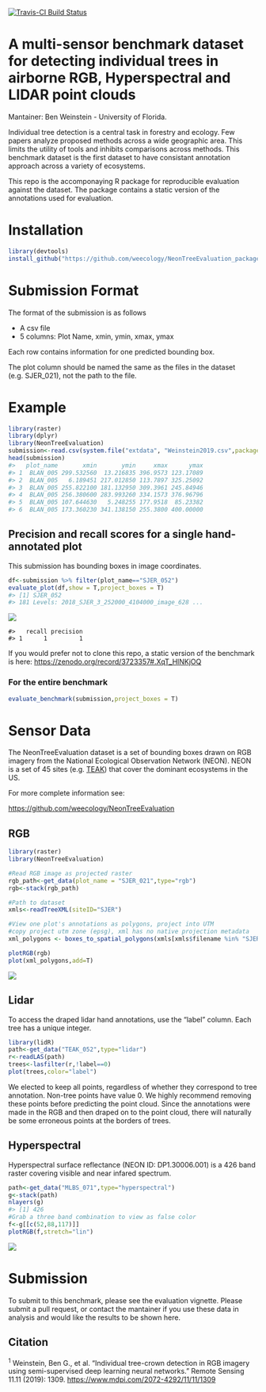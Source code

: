 [![Travis-CI Build
Status](https://travis-ci.org/Weecology/NeonTreeEvaluation_package.svg?branch=master)](https://travis-ci.org/Weecology/NeonTreeEvaluation_package)

A multi-sensor benchmark dataset for detecting individual trees in airborne RGB, Hyperspectral and LIDAR point clouds
=====================================================================================================================

Mantainer: Ben Weinstein - University of Florida.

Individual tree detection is a central task in forestry and ecology. Few
papers analyze proposed methods across a wide geographic area. This
limits the utility of tools and inhibits comparisons across methods.
This benchmark dataset is the first dataset to have consistant
annotation approach across a variety of ecosystems.

This repo is the accomponaying R package for reproducible evaluation
against the dataset. The package contains a static version of the
annotations used for evaluation.

Installation
============

``` r
library(devtools)
install_github("https://github.com/weecology/NeonTreeEvaluation_package.git")
```

Submission Format
=================

The format of the submission is as follows

-   A csv file
-   5 columns: Plot Name, xmin, ymin, xmax, ymax

Each row contains information for one predicted bounding box.

The plot column should be named the same as the files in the dataset
(e.g. SJER\_021), not the path to the file.

Example
=======

``` r
library(raster)
library(dplyr)
library(NeonTreeEvaluation)
submission<-read.csv(system.file("extdata", "Weinstein2019.csv",package = "NeonTreeEvaluation"))
head(submission)
#>   plot_name       xmin       ymin     xmax      ymax
#> 1  BLAN_005 299.532560  13.216835 396.9573 123.17089
#> 2  BLAN_005   6.189451 217.012850 113.7897 325.25092
#> 3  BLAN_005 255.822100 181.132950 309.3961 245.84946
#> 4  BLAN_005 256.380600 283.993260 334.1573 376.96796
#> 5  BLAN_005 107.644630   5.248255 177.9518  85.23382
#> 6  BLAN_005 173.360230 341.138150 255.3800 400.00000
```

Precision and recall scores for a single hand-annotated plot
------------------------------------------------------------

This submission has bounding boxes in image coordinates.

``` r
df<-submission %>% filter(plot_name=="SJER_052")
evaluate_plot(df,show = T,project_boxes = T)
#> [1] SJER_052
#> 181 Levels: 2018_SJER_3_252000_4104000_image_628 ...
```

![](www/README-unnamed-chunk-4-1.png)

    #>   recall precision
    #> 1      1         1

If you would prefer not to clone this repo, a static version of the
benchmark is here:
<a href="https://zenodo.org/record/3723357#.XqT_HlNKjOQ" class="uri">https://zenodo.org/record/3723357#.XqT_HlNKjOQ</a>

### For the entire benchmark

``` r
evaluate_benchmark(submission,project_boxes = T)
```

Sensor Data
===========

The NeonTreeEvaluation dataset is a set of bounding boxes drawn on RGB
imagery from the National Ecological Observation Network (NEON). NEON is
a set of 45 sites
(e.g. [TEAK](https://www.neonscience.org/field-sites/field-sites-map/TEAK))
that cover the dominant ecosystems in the US.

For more complete information see:

<a href="https://github.com/weecology/NeonTreeEvaluation" class="uri">https://github.com/weecology/NeonTreeEvaluation</a>

RGB
---

``` r
library(raster)
library(NeonTreeEvaluation)

#Read RGB image as projected raster
rgb_path<-get_data(plot_name = "SJER_021",type="rgb")
rgb<-stack(rgb_path)

#Path to dataset
xmls<-readTreeXML(siteID="SJER")

#View one plot's annotations as polygons, project into UTM
#copy project utm zone (epsg), xml has no native projection metadata
xml_polygons <- boxes_to_spatial_polygons(xmls[xmls$filename %in% "SJER_021.tif",],rgb)

plotRGB(rgb)
plot(xml_polygons,add=T)
```

![](www/README-unnamed-chunk-6-1.png)

Lidar
-----

To access the draped lidar hand annotations, use the “label” column.
Each tree has a unique integer.

``` r
library(lidR)
path<-get_data("TEAK_052",type="lidar")
r<-readLAS(path)
trees<-lasfilter(r,!label==0)
plot(trees,color="label")
```

We elected to keep all points, regardless of whether they correspond to
tree annotation. Non-tree points have value 0. We highly recommend
removing these points before predicting the point cloud. Since the
annotations were made in the RGB and then draped on to the point cloud,
there will naturally be some erroneous points at the borders of trees.

Hyperspectral
-------------

Hyperspectral surface reflectance (NEON ID: DP1.30006.001) is a 426 band
raster covering visible and near infared spectrum.

``` r
path<-get_data("MLBS_071",type="hyperspectral")
g<-stack(path)
nlayers(g)
#> [1] 426
#Grab a three band combination to view as false color
f<-g[[c(52,88,117)]]
plotRGB(f,stretch="lin")
```

![](www/README-unnamed-chunk-8-1.png)

Submission
==========

To submit to this benchmark, please see the evaluation vignette. Please
submit a pull request, or contact the mantainer if you use these data in
analysis and would like the results to be shown here.

Citation
--------

<sup>1</sup> Weinstein, Ben G., et al. “Individual tree-crown detection
in RGB imagery using semi-supervised deep learning neural networks.”
Remote Sensing 11.11 (2019): 1309.
<a href="https://www.mdpi.com/2072-4292/11/11/1309" class="uri">https://www.mdpi.com/2072-4292/11/11/1309</a>
